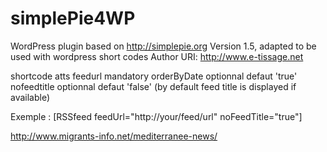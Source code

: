 # simplePie4WP

WordPress plugin based on http://simplepie.org Version 1.5, adapted to be used with wordpress short codes
Author URI: http://www.e-tissage.net

shortcode atts
	feedurl mandatory
	orderByDate optionnal defaut 'true'
	nofeedtitle optionnal defaut 'false' (by default feed title is displayed if available)
  
 Exemple :
 [RSSfeed feedUrl="http://your/feed/url" noFeedTitle="true"] 
 
 http://www.migrants-info.net/mediterranee-news/
 
